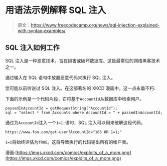 # 用语法示例解释 SQL 注入

> 原文：<https://www.freecodecamp.org/news/sql-injection-explained-with-syntax-examples/>

## SQL 注入如何工作

SQL 注入是一种恶意技术，旨在损害或破坏数据库。这是最常见的网络黑客技术之一。

通过输入在 SQL 语句中放置恶意代码来执行 SQL 注入。

您可能以前听说过 SQL 注入。在这部著名的 XKCD 漫画中，这一点永垂不朽:

下面的示例是一个代码片段，它将基于`AccountId`从数据库中检索用户。

```
passedInAccountId = getRequestString("AccountId");
sql = "select * from Accounts where AccountId = " + passedInAccountId; 
```

通过为`AccountId`注入一个`1=1;`语句，SQL 注入可以用来破解这段代码。

`https://www.foo.com/get-user?AccountId="105 OR 1=1;"`

`1=1`将始终评估为`TRUE`。这将导致执行的代码输出所有的帐户表。

漫画:[https://imgs.xkcd.com/comics/exploits_of_a_mom.png](https://imgs.xkcd.com/comics/exploits_of_a_mom.png)